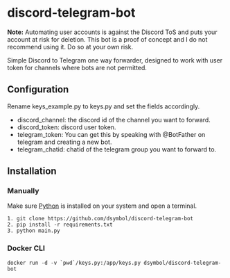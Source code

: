 # discord-telegram-bot
**Note:**
Automating user accounts is against the Discord ToS and puts your account at risk for deletion. This bot is a proof of concept and I do not recommend using it. Do so at your own risk.  

Simple Discord to Telegram one way forwarder, designed to work with user token for channels where bots are not permitted.

## Configuration
Rename keys_example.py to keys.py and set the fields accordingly.
- discord_channel: the discord id of the channel you want to forward.
- discord_token: discord user token.
- telegram_token: You can get this by speaking with @BotFather on telegram and creating a new bot.
- telegram_chatid: chatid of the telegram group you want to forward to.

## Installation
### Manually
Make sure [Python](https://www.python.org/downloads/) is installed on your system and open a terminal.
```
1. git clone https://github.com/dsymbol/discord-telegram-bot
2. pip install -r requirements.txt
3. python main.py
```
### Docker CLI
```
docker run -d -v `pwd`/keys.py:/app/keys.py dsymbol/discord-telegram-bot
```
